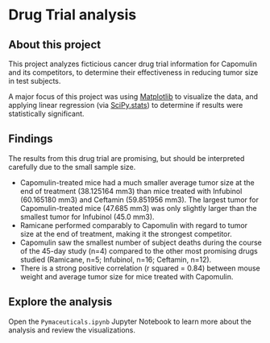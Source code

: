 # Drug Trial analysis

## About this project
This project analyzes ficticious cancer drug trial information for Capomulin and its competitors, to determine their effectiveness in reducing tumor size in test subjects.

A major focus of this project was using [Matplotlib](https://matplotlib.org/) to visualize the data, and applying linear regression (via [SciPy.stats](https://www.scipy.org/scipylib/index.html)) to determine if results were statistically significant.

## Findings

The results from this drug trial are promising, but should be interpreted carefully due to the small sample size.

* Capomulin-treated mice had a much smaller average tumor size at the end of treatment (38.125164 mm3) than mice treated with Infubinol (60.165180 mm3) and Ceftamin (59.851956 mm3). The largest tumor for Capomulin-treated mice (47.685 mm3) was only slightly larger than the smallest tumor for Infubinol (45.0 mm3).
* Ramicane performed comparably to Capomulin with regard to tumor size at the end of treatment, making it the strongest competitor.
* Capomulin saw the smallest number of subject deaths during the course of the 45-day study (n=4) compared to the other most promising drugs studied (Ramicane, n=5; Infubinol, n=16; Ceftamin, n=12).
* There is a strong positive correlation (r squared = 0.84) between mouse weight and average tumor size for mice treated with Capomulin.

## Explore the analysis
Open the `Pymaceuticals.ipynb` Jupyter Notebook to learn more about the analysis and review the visualizations.
